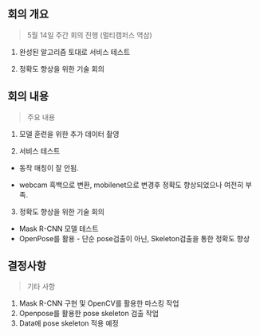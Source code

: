 ## 회의 개요

> 5월 14일 주간 회의 진행 (멀티캠퍼스 역삼)

1. 완성된 알고리즘 토대로 서비스 테스트

2. 정확도 향상을 위한 기술 회의

   

## 회의 내용

> 주요 내용

1. 모델 훈련을 위한 추가 데이터 촬영



2. 서비스 테스트

- 동작 매칭이 잘 안됨.

- webcam 흑백으로 변환, mobilenet으로 변경후 정확도 향상되었으나 여전히 부족.



3. 정확도 향상을 위한 기술 회의

- Mask R-CNN 모델 테스트
- OpenPose를 활용 - 단순 pose검출이 아닌, Skeleton검출을 통한 정확도 향상





## 결정사항

> 기타 사항

1. Mask R-CNN 구현 및 OpenCV를 활용한 마스킹 작업
2. Openpose를 활용한 pose skeleton 검출 작업 
3. Data에 pose skeleton 적용 예정